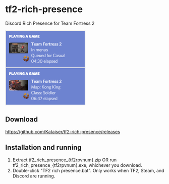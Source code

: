 # tf2-rich-presence
Discord Rich Presence for Team Fortress 2

![Preview image](preview.png)

## Download
https://github.com/Kataiser/tf2-rich-presence/releases
## Installation and running
1. Extract tf2_rich_presence_{tf2rpvnum}.zip OR run tf2_rich_presence_{tf2rpvnum}.exe, whichever you download.
2. Double-click "TF2 rich presence.bat". Only works when TF2, Steam, and Discord are running.